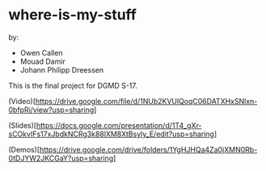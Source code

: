 # where-is-my-stuff
by:
- Owen Callen 
- Mouad Damir
- Johann Philipp Dreessen

This is the final project for DGMD S-17.

(Video)[https://drive.google.com/file/d/1NUb2KVUlQoqC06DATXHxSNlxn-0bfpRi/view?usp=sharing]

(Slides)[https://docs.google.com/presentation/d/1T4_gXr-sCOkvIFs17xJbdkNCRg3k88lXM8XtBsyly_E/edit?usp=sharing]

(Demos)[https://drive.google.com/drive/folders/1YgHJHQa4Za0jXMN0Rb-0tDJYW2JKCGaY?usp=sharing]

